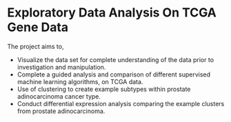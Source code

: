 # Exploratory Data Analysis On TCGA Gene Data
The project aims to,
- Visualize the data set for complete understanding of the data prior to investigation and manipulation.
- Complete a guided analysis and comparison of different supervised machine learning algorithms, on TCGA data.
- Use of clustering to create example subtypes within prostate adinocarcinoma cancer type.
- Conduct differential expression analysis comparing the example clusters from prostate adinocarcinoma.



